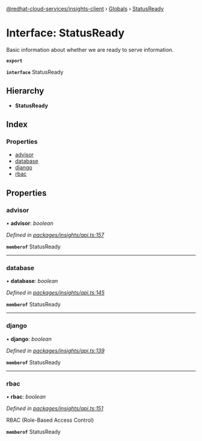 [@redhat-cloud-services/insights-client](../README.md) › [Globals](../globals.md) › [StatusReady](statusready.md)

# Interface: StatusReady

Basic information about whether we are ready to serve information.

**`export`** 

**`interface`** StatusReady

## Hierarchy

* **StatusReady**

## Index

### Properties

* [advisor](statusready.md#advisor)
* [database](statusready.md#database)
* [django](statusready.md#django)
* [rbac](statusready.md#rbac)

## Properties

###  advisor

• **advisor**: *boolean*

*Defined in [packages/insights/api.ts:157](https://github.com/RedHatInsights/javascript-clients/blob/master/packages/insights/api.ts#L157)*

**`memberof`** StatusReady

___

###  database

• **database**: *boolean*

*Defined in [packages/insights/api.ts:145](https://github.com/RedHatInsights/javascript-clients/blob/master/packages/insights/api.ts#L145)*

**`memberof`** StatusReady

___

###  django

• **django**: *boolean*

*Defined in [packages/insights/api.ts:139](https://github.com/RedHatInsights/javascript-clients/blob/master/packages/insights/api.ts#L139)*

**`memberof`** StatusReady

___

###  rbac

• **rbac**: *boolean*

*Defined in [packages/insights/api.ts:151](https://github.com/RedHatInsights/javascript-clients/blob/master/packages/insights/api.ts#L151)*

RBAC (Role-Based Access Control)

**`memberof`** StatusReady
